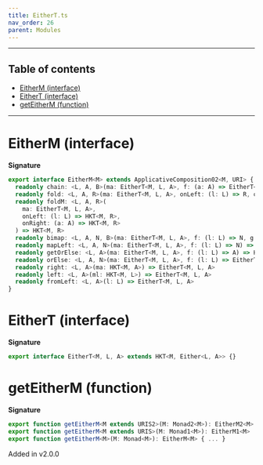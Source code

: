 ```yaml
---
title: EitherT.ts
nav_order: 26
parent: Modules
---
```


---

<h2 class="text-delta">Table of contents</h2>

- [EitherM (interface)](#eitherm-interface)
- [EitherT (interface)](#eithert-interface)
- [getEitherM (function)](#geteitherm-function)

---

# EitherM (interface)

**Signature**

```ts
export interface EitherM<M> extends ApplicativeComposition02<M, URI> {
  readonly chain: <L, A, B>(ma: EitherT<M, L, A>, f: (a: A) => EitherT<M, L, B>) => EitherT<M, L, B>
  readonly fold: <L, A, R>(ma: EitherT<M, L, A>, onLeft: (l: L) => R, onRight: (a: A) => R) => HKT<M, R>
  readonly foldM: <L, A, R>(
    ma: EitherT<M, L, A>,
    onLeft: (l: L) => HKT<M, R>,
    onRight: (a: A) => HKT<M, R>
  ) => HKT<M, R>
  readonly bimap: <L, A, N, B>(ma: EitherT<M, L, A>, f: (l: L) => N, g: (a: A) => B) => EitherT<M, N, B>
  readonly mapLeft: <L, A, N>(ma: EitherT<M, L, A>, f: (l: L) => N) => EitherT<M, N, A>
  readonly getOrElse: <L, A>(ma: EitherT<M, L, A>, f: (l: L) => A) => HKT<M, A>
  readonly orElse: <L, A, N>(ma: EitherT<M, L, A>, f: (l: L) => EitherT<M, N, A>) => EitherT<M, N, A>
  readonly right: <L, A>(ma: HKT<M, A>) => EitherT<M, L, A>
  readonly left: <L, A>(ml: HKT<M, L>) => EitherT<M, L, A>
  readonly fromLeft: <L, A>(l: L) => EitherT<M, L, A>
}
```

# EitherT (interface)

**Signature**

```ts
export interface EitherT<M, L, A> extends HKT<M, Either<L, A>> {}
```

# getEitherM (function)

**Signature**

```ts
export function getEitherM<M extends URIS2>(M: Monad2<M>): EitherM2<M>
export function getEitherM<M extends URIS>(M: Monad1<M>): EitherM1<M>
export function getEitherM<M>(M: Monad<M>): EitherM<M> { ... }
```

Added in v2.0.0
